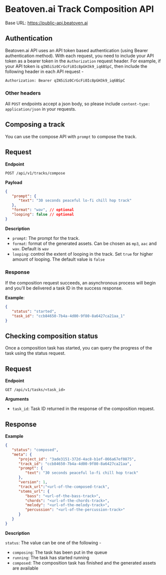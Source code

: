 # Beatoven.ai Track Composition API

Base URL: https://public-api.beatoven.ai

## Authentication

Beatoven.ai API uses an API token based authentication (using Bearer authentication method). With each request, you need to include your API token as a bearer token in the `Authorization` request header. For example, if your API token is `qIN5iSz0CrGcFi0Ic8pGH3k9_iq6BSpC`, then include the following header in each API request -

`Authorization: Bearer qIN5iSz0CrGcFi0Ic8pGH3k9_iq6BSpC`

### Other headers

All `POST` endpoints accept a json body, so please include `content-type: application/json` in your requests.

## Composing a track

You can use the compose API with `prompt` to compose the track.

## Request

**Endpoint**

`POST /api/v1/tracks/compose`

**Payload**

```json
{
   "prompt": {
      "text": "30 seconds peaceful lo-fi chill hop track"
   },
   "format": "wav", // optional
   "looping": false // optional
}
```

**Description**

- `prompt`: The prompt for the track.
- `format`: format of the generated assets. Can be chosen as `mp3`, `aac` and `wav`. Default is `wav`
- `looping`: control the extent of looping in the track. Set `true` for higher amount of looping. The default value is `false`

### Response

If the composition request succeeds, an asynchronous process will begin and you'll be delivered a task ID in the success response.

**Example**:
```json
{
   "status": "started",
   "task_id": "ccb84650-7b4a-4d00-9f80-8a6427ca21aa_1"
}
```

## Checking composition status

Once a composition task has started, you can query the progress of the task using the status request.

## Request

**Endpoint**

`GET /api/v1/tasks/<task_id>`

**Arguments**
- `task_id`: Task ID returned in the response of the composition request.

## Response

**Example**

```json
{
   "status": "composed",
   "meta": {
      "project_id": "3ade3151-372d-4ac8-b1ef-866a67ef0875",
      "track_id": "ccb84650-7b4a-4d00-9f80-8a6427ca21aa",
      "prompt": {
         "text": "30 seconds peaceful lo-fi chill hop track"
      },
      "version": 1,
      "track_url":"<url-of-the-composed-track",
      "stems_url": {
         "bass": "<url-of-the-bass-track>",
         "chords": "<url-of-the-chords-track>",
         "melody": "<url-of-the-melody-track>",
         "percussion": "<url-of-the-percussion-track>"
      }
   }
}
```

**Description**

`status`: The value can be one of the following -

- `composing`: The task has been put in the queue
- `running`: The task has started running
- `composed`:  The composition task has finished and the generated assets are available

